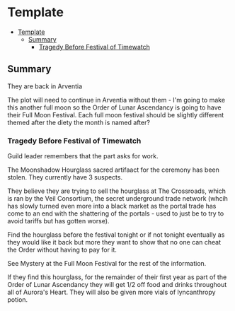 # Template

- [Template](#template)
  - [Summary](#summary)
    - [Tragedy Before Festival of Timewatch](#tragedy-before-festival-of-timewatch)


## Summary

They are back in Arventia


The plot will need to continue in Arventia without them - I'm going to make this another full moon so the Order of Lunar Ascendancy is going to have their Full Moon Festival. Each full moon festival should be slightly different themed after the diety the month is named after? 



### Tragedy Before Festival of Timewatch

Guild leader remembers that the part asks for work.

The Moonshadow Hourglass sacred artifaact for the ceremony has been stolen. They currently have 3 suspects.

They believe they are trying to sell the hourglass at The Crossroads, which is ran by the Veil Consortium, the secret underground trade network (whcih has slowly turned even more into a black market as the portal trade has come to an end with the shattering of the portals - used to just be to try to avoid tariffs but has gotten worse).


Find the hourglass before the festival tonight or if not tonight eventually as they would like it back but more they want to show that no one can cheat the Order without having to pay for it. 


See Mystery at the Full Moon Festival for the rest of the information.

If they find this hourglass, for the remainder of their first year as part of the Order of Lunar Ascendancy they will get 1/2 off food and drinks throughout all of Aurora's Heart. They will also be given more vials of lyncanthropy potion.

